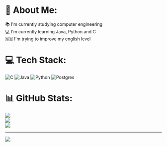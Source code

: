# 💫 About Me:
📚    I'm currently studying computer engineering<br>💻    I'm currently learning Java, Python and C<br>🇬🇧    I'm trying to improve my english level


# 💻 Tech Stack:
![C](https://img.shields.io/badge/c-%2300599C.svg?style=for-the-badge&logo=c&logoColor=white) ![Java](https://img.shields.io/badge/java-%23ED8B00.svg?style=for-the-badge&logo=java&logoColor=white) ![Python](https://img.shields.io/badge/python-3670A0?style=for-the-badge&logo=python&logoColor=ffdd54) ![Postgres](https://img.shields.io/badge/postgres-%23316192.svg?style=for-the-badge&logo=postgresql&logoColor=white)
# 📊 GitHub Stats:
![](https://github-readme-stats.vercel.app/api?username=10Ro&theme=dark&hide_border=false&include_all_commits=false&count_private=false)<br/>
![](https://github-readme-streak-stats.herokuapp.com/?user=10Ro&theme=dark&hide_border=false)<br/>
![](https://github-readme-stats.vercel.app/api/top-langs/?username=10Ro&theme=dark&hide_border=false&include_all_commits=false&count_private=false&layout=compact)

---
[![](https://visitcount.itsvg.in/api?id=10Ro&icon=2&color=12)](https://visitcount.itsvg.in)
